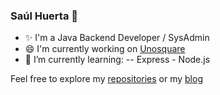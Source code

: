 ### Saúl Huerta 👋

- ✨ I'm a Java Backend Developer / SysAdmin
- 😄 I'm currently working on [Unosquare][uno]
- 🌱 I’m currently learning:
-- Express - Node.js


Feel free to explore my [repositories][repos] or my [blog][my_web]

[repos]: https://github.com/saulhuerta?tab=repositories
[my_web]: https://saulh.wordpress.com/
[uno]: https://www.unosquare.com/

<!--
**saulhuerta/saulhuerta** is a ✨ _special_ ✨ repository because its `README.md` (this file) appears on your GitHub profile.

Here are some ideas to get you started:

- 🔭 I’m currently working on ...
- 🌱 I’m currently learning ...
- 👯 I’m looking to collaborate on ...
- 🤔 I’m looking for help with ...
- 💬 Ask me about ...
- 📫 How to reach me: ...
- 😄 Pronouns: ...
- ⚡ Fun fact: ...
-->
